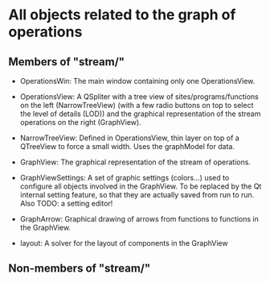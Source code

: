 All objects related to the graph of operations
==============================================

Members of "stream/"
--------------------

- OperationsWin: The main window containing only one OperationsView.

- OperationsView: A QSpliter with a tree view of sites/programs/functions on
  the left (NarrowTreeView) (with a few radio buttons on top to select the
  level of details (LOD)) and the graphical representation of the stream
  operations on the right (GraphView).

- NarrowTreeView: Defined in OperationsView, thin layer on top of a QTreeView
  to force a small width. Uses the graphModel for data.

- GraphView: The graphical representation of the stream of operations.

- GraphViewSettings: A set of graphic settings (colors...) used to configure
  all objects involved in the GraphView. To be replaced by the Qt internal
  setting feature, so that they are actually saved from run to run. Also TODO:
  a setting editor!

- GraphArrow: Graphical drawing of arrows from functions to functions in the GraphView.

- layout: A solver for the layout of components in the GraphView

Non-members of "stream/"
------------------------

